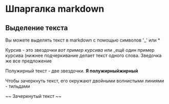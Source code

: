 # Шпаргалка markdown

## Выделение текста

Вы можете выделять текст в markdown с помощью символов '_' или *

Курсив - это звездочки *вот пример курсива* или _ещё один пример курсива (нижнее подчеркивание делает
текст одного слова. Зведочка же все предложение

Полужирный текст - две звездочки.
**Я полужирныйжирный** 

Чтобы зачеркнуть текст, его окружают двойными волнистыми линиями - тильдами

~~ Зачеркнутый текст ~~

